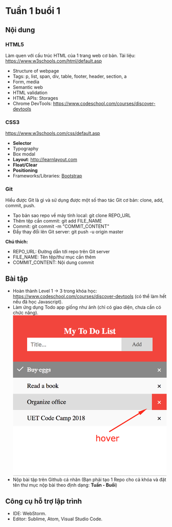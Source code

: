 # Tuần 1 buổi 1

## Nội dung

### HTML5
Làm quen với cấu trúc HTML của 1 trang web cơ bản. Tài liệu: https://www.w3schools.com/html/default.asp

- Structure of webpage
- Tags: p, list, span, div, table, footer, header, section, a
- Form, media
- Semantic web
- HTML validation
- HTML APIs: Storages
- Chrome DevTools: https://www.codeschool.com/courses/discover-devtools

### CSS3
https://www.w3schools.com/css/default.asp

+ **Selector**
+ Typography
+ Box modal
+ **Layout**: http://learnlayout.com
+ **Float/Clear**
+ **Positioning**
+ Frameworks/Libraries: [Bootstrap](https://getbootstrap.com)

### Git
Hiểu được Git là gì và sử dụng được một số thao tác Git cơ bản: clone, add, commit, push.

- Tạo bản sao repo về máy tính local: git clone REPO_URL
- Thêm tệp cần commit: git add FILE_NAME
- Commit: git commit -m "COMMIT_CONTENT"
- Đẩy thay đổi lên Git server: git push -u origin master

**Chú thích:**
- REPO_URL: Đường dẫn tới repo trên Git server
- FILE_NAME: Tên tệp/thư mục cần thêm
- COMMIT_CONTENT: Nội dung commit


## Bài tập
- Hoàn thành Level 1 -> 3 trong khóa học: https://www.codeschool.com/courses/discover-devtools (có thể làm hết nếu đã học Javascript).
- Làm ứng dụng Todo app giống như ảnh (chỉ có giao diện, chưa cần có chức năng).
![todo.png](./todo.png)
- Nộp bài tập trên Github cá nhân (Bạn phải tạo 1 Repo cho cả khóa và đặt tên thư mục nộp bài theo định dạng: **Tuần - Buổi**)

## Công cụ hỗ trợ lập trình
- IDE: WebStorm.
- Editor: Sublime, Atom, Visual Studio Code.
